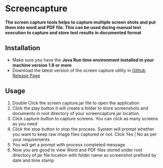 # Screencapture

**The screen capture tools helps to capture multiple screen shots and put them into word and PDF file. This can be used during manual test execution to capture and store test results in documented format**


## Installation

- Make sure you have the **Java Run time environment installed in your machine version 1.8 or more**
- Download the latest version of the screen capture utility in [Github Release Page](https://github.com/saimanikandanv/screencapture/releases)


## Usage

1. Double Click the screen capture.jar file to open the application
2. Click the play button it will create a folder to store screenshots and documents in root directory of your screencapture.jar location
3. Click capture button to capture screens. You can click as many screens as you need
4. Click the stop button to stop the process. System will prompt whether you want to keep raw image files captured or not. Click Yes | No as per your requirements
5. You will get a prompt with process completed message
6. Now you are good to view Word and PDF files stored under root directory of jar file location with folder name as screenshot prefixed by date and time stamp
